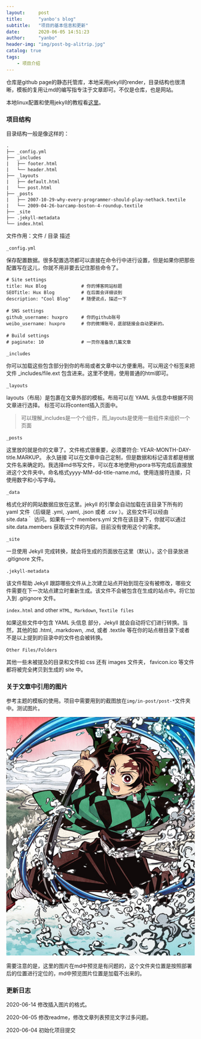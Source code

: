 ```yaml
---
layout:     post
title:      "yanbo's blog"
subtitle:   "项目的基本信息和更新"
date:       2020-06-05 14:51:23
author:     "yanbo"
header-img: "img/post-bg-alitrip.jpg"
catalog: true
tags:
    - 项目介绍
---
```


仓库是github page的静态托管库，本地采用jekyll的render，目录结构也很清晰，模板的复用让md的编写指专注于文章即可。不仅是仓库，也是网站。

本地linux配置和使用jekyll的教程看[这里](./_posts/2020-06-04-using-jekyll.md)。

### 项目结构

目录结构一般是像这样的：

```
.
├── _config.yml
├── _includes
|   ├── footer.html
|   └── header.html
├── _layouts
|   ├── default.html
|   └── post.html
├── _posts
|   ├── 2007-10-29-why-every-programmer-should-play-nethack.textile
|   └── 2009-04-26-barcamp-boston-4-roundup.textile
├── _site
├── .jekyll-metadata
└── index.html
```

文件作用：文件 / 目录	描述

`_config.yml`

保存配置数据。很多配置选项都可以直接在命令行中进行设置，但是如果你把那些配置写在这儿，你就不用非要去记住那些命令了。

```
# Site settings
title: Hux Blog             # 你的博客网站标题
SEOTitle: Hux Blog			# 在后面会详细谈到
description: "Cool Blog"    # 随便说点，描述一下

# SNS settings      
github_username: huxpro     # 你的github账号
weibo_username: huxpro      # 你的微博账号，底部链接会自动更新的。

# Build settings
# paginate: 10              # 一页你准备放几篇文章
```

`_includes`

你可以加载这些包含部分到你的布局或者文章中以方便重用。可以用这个标签来把文件 _includes/file.ext 包含进来。这里不使用，使用普通的html即可。

`_layouts`

layouts（布局）是包裹在文章外部的模板。布局可以在 YAML 头信息中根据不同文章进行选择。 标签可以将content插入页面中。

> 可以理解_includes是一个个组件，而_layouts是使用一些组件来组织一个页面

`_posts`

这里放的就是你的文章了。文件格式很重要，必须要符合: YEAR-MONTH-DAY-title.MARKUP。 永久链接 可以在文章中自己定制，但是数据和标记语言都是根据文件名来确定的。我选择md书写文件，可以在本地使用typora书写完成后直接放进这个文件夹中。命名格式yyyy-MM-dd-title-name.md。使用连接符连接，只使用数字和小写字母。

`_data`

格式化好的网站数据应放在这里。jekyll 的引擎会自动加载在该目录下所有的 yaml 文件（后缀是 .yml, .yaml, .json 或者 .csv ）。这些文件可以经由 ｀site.data｀ 访问。如果有一个 members.yml 文件在该目录下，你就可以通过 site.data.members 获取该文件的内容。目前没有使用这个的需求。

`_site`

一旦使用 Jekyll 完成转换，就会将生成的页面放在这里（默认）。这个目录放进 .gitignore 文件。

`.jekyll-metadata`

该文件帮助 Jekyll 跟踪哪些文件从上次建立站点开始到现在没有被修改，哪些文件需要在下一次站点建立时重新生成。该文件不会被包含在生成的站点中。将它加入到 .gitignore 文件。

`index.html` and other `HTML`,` Markdown`, `Textile files`

如果这些文件中包含 YAML 头信息 部分，Jekyll 就会自动将它们进行转换。当然，其他的如 .html, .markdown, .md, 或者 .textile 等在你的站点根目录下或者不是以上提到的目录中的文件也会被转换。

`Other Files/Folders`

其他一些未被提及的目录和文件如 css 还有 images 文件夹， favicon.ico 等文件都将被完全拷贝到生成的 site 中。

### 关于文章中引用的图片

参考主题的模板的使用。项目中需要用到的截图放在`img/in-post/post-*`文件夹中。测试图片。

![tanjirou](/img/in-post/post-readme/tanjirou.jpg)

需要注意的是，这里的图片在md中预览是有问题的，这个文件夹位置是按照部署后的位置进行定位的，md中预览图片位置是加载不出来的。

### 更新日志

2020-06-14 修改插入图片的格式。

2020-06-05 修改readme，修改文章列表预览文字过多问题。

2020-06-04 初始化项目提交